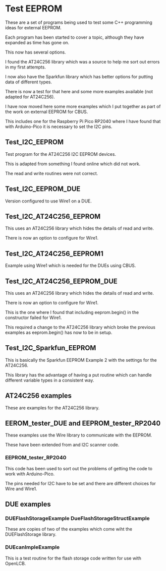 # Test EEPROM

These are a set of programs being used to test some C++ programming ideas for external EEPROM.

Each program has been started to cover a topic, although they have expanded as time has gone on.

This now has several options.

I found the AT24C256 library which was a source to help me sort out errors in my first attempts.

I now also have the Sparkfun library which has better options for putting data of different types.

There is now a test for that here and some more examples available (not adapted for AT24C256).

I have now moved here some more examples which I put together as part of the work on external EEPROM for CBUS.

This includes one for the Raspberry Pi Pico RP2040 where I have found that with Arduino-Pico it is necessary to set the I2C pins.

## Test_I2C_EEPROM
 
Test program for the AT24C256 I2C EEPROM devices.
  
This is adapted from something I found online which did not work.
 
The read and write routines were not correct.

## Test_I2C_EEPROM_DUE

Version configured to use Wire1 on a DUE.

## Test_I2C_AT24C256_EEPROM

This uses an AT24C256 library which hides the details of read and write.

There is now an option to configure for Wire1.

## Test_I2C_AT24C256_EEPROM1

Example using Wire1 which is needed for the DUEs using CBUS.

## Test_I2C_AT24C256_EEPROM_DUE

This uses an AT24C256 library which hides the details of read and write.

There is now an option to configure for Wire1.

This is the one where I found that including eeprom.begin() in the constructor failed for Wire1.

This required a change to the AT24C256 library which broke the previous examples as eeprom.begin() has now to be in setup.

## Test_I2C_Sparkfun_EEPROM

This is basically the Sparkfun EEPROM Example 2 with the settings for the AT24C256.

This library has the advantage of having a put routine which can handle different variable types in a consistent way.

## AT24C256 examples

These are examples for the AT24C256 library.

## EEROM_tester_DUE and EEPROM_tester_RP2040

These examples use the Wire library to communicate with the EEPROM.

These have been extended from and I2C scanner code.

### EEPROM_tester_RP2040

This code has been used to sort out the problems of getting the code to work with Arduino-Pico.

The pins needed for I2C have to be set and there are different choices for Wire and Wire1.

## DUE examples

### DUEFlashStorageExample DueFlashStorageStructExample

These are copies of two of the examples which come wiht the DUEFlashStorage library.

### DUEcanImpleExample

This is a test routine for the flash storage code written for use with OpenLCB.
